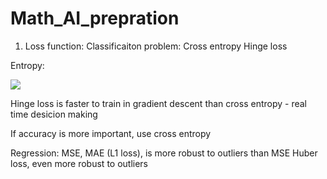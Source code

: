 # Math_AI_prepration
1. Loss function:
Classificaiton problem:
Cross entropy
Hinge loss

Entropy: 

![](https://latex.codecogs.com/gif.latex?-\sum&space;_{i}{p_{i}}log{_2}({p_i}))

Hinge loss is faster to train in gradient descent than cross entropy - real time desicion making

If accuracy is more important, use cross entropy

Regression:
MSE,
MAE (L1 loss), is more robust to outliers than MSE
Huber loss, even more robust to outliers
